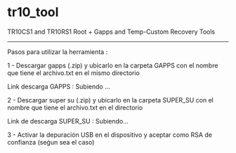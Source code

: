 # tr10_tool
TR10CS1 and TR10RS1 Root + Gapps and Temp-Custom Recovery Tools
 - - - - - - - - - - - - - - - - - - - - - - - - - - - - - - - -

Pasos para utilizar la herramienta : 

1 - Descargar gapps (.zip) y ubicarlo en la carpeta GAPPS con el nombre que tiene el archivo.txt en el mismo directorio 

Link descarga GAPPS : Subiendo ...

2 - Descargar super su (.zip) y ubicarlo en la carpeta SUPER_SU con el nombre que tiene el archivo.txt en el directorio

Link de descarga SUPER_SU : Subiendo...

3 - Activar la depuración USB en el dispositivo y aceptar como RSA de confianza (seǵun sea el caso)


